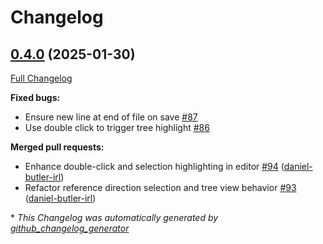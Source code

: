# Changelog

## [0.4.0](https://github.com/daniel-butler-irl/VS_Code_Catalog_Json_Editor/tree/0.4.0) (2025-01-30)

[Full Changelog](https://github.com/daniel-butler-irl/VS_Code_Catalog_Json_Editor/compare/0.3.3...0.4.0)

**Fixed bugs:**

- Ensure new line at end of file on save [\#87](https://github.com/daniel-butler-irl/VS_Code_Catalog_Json_Editor/issues/87)
- Use double click to trigger tree highlight [\#86](https://github.com/daniel-butler-irl/VS_Code_Catalog_Json_Editor/issues/86)

**Merged pull requests:**

- Enhance double-click and selection highlighting in editor [\#94](https://github.com/daniel-butler-irl/VS_Code_Catalog_Json_Editor/pull/94) ([daniel-butler-irl](https://github.com/daniel-butler-irl))
- Refactor reference direction selection and tree view behavior [\#93](https://github.com/daniel-butler-irl/VS_Code_Catalog_Json_Editor/pull/93) ([daniel-butler-irl](https://github.com/daniel-butler-irl))



\* *This Changelog was automatically generated by [github_changelog_generator](https://github.com/github-changelog-generator/github-changelog-generator)*
